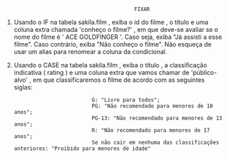                                               FIXAR

1. Usando o IF na tabela sakila.film , exiba o id do filme , o título e uma coluna extra chamada 'conheço o filme?' , em que deve-se avaliar se o nome do filme é ' ACE GOLDFINGER '. Caso seja, exiba "Já assisti a esse filme". Caso contrário, exiba "Não conheço o filme". Não esqueça de usar um alias para renomear a coluna da condicional.

2. Usando o CASE na tabela sakila.film , exiba o título , a classificação indicativa ( rating ) e uma coluna extra que vamos chamar de 'público-alvo' , em que classificaremos o filme de acordo com as seguintes siglas:

                                G: "Livre para todos";
                                PG: "Não recomendado para menores de 10 anos";
                                PG-13: "Não recomendado para menores de 13 anos";
                                R: "Não recomendado para menores de 17 anos";
                                Se não cair em nenhuma das classificações anteriores: "Proibido para menores de idade"